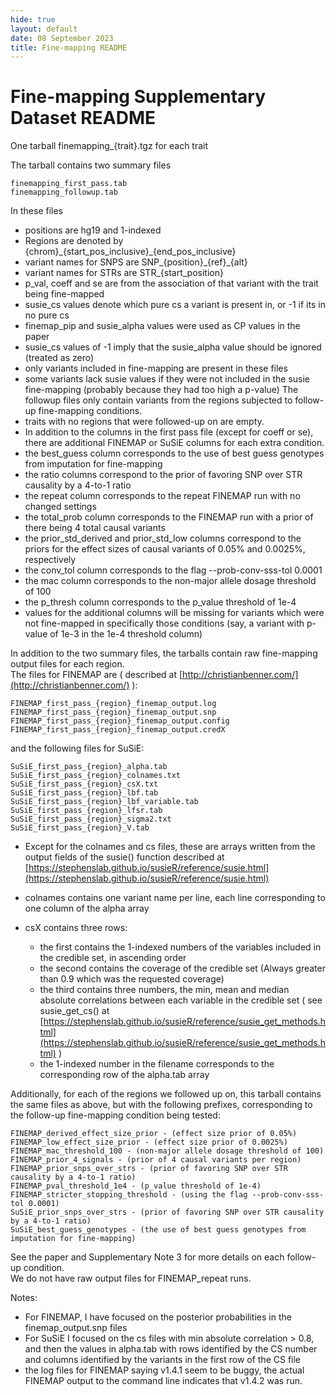 ```yaml
---
hide: true
layout: default
date: 08 September 2023
title: Fine-mapping README
---
```


# Fine-mapping Supplementary Dataset README

One tarball finemapping\_{trait}.tgz for each trait

The tarball contains two summary files

    finemapping_first_pass.tab
    finemapping_followup.tab

In these files

- positions are hg19 and 1-indexed
- Regions are denoted by {chrom}\_{start\_pos\_inclusive}\_{end\_pos\_inclusive}
- variant names for SNPS are SNP\_{position}\_{ref}\_{alt}
- variant names for STRs are STR\_{start\_position}
- p\_val, coeff and se are from the association of that variant with the trait being fine-mapped
- susie\_cs values denote which pure cs a variant is present in, or -1 if its in no pure cs
- finemap\_pip and susie\_alpha values were used as CP values in the paper
- susie\_cs values of -1 imply that the susie\_alpha value should be ignored (treated as zero)
- only variants included in fine-mapping are present in these files
- some variants lack susie values if they were not included in the susie fine-mapping (probably because they had too high a p-value)
 The followup files only contain variants from the regions subjected to follow-up fine-mapping conditions.
- traits with no regions that were followed-up on are empty.
- In addition to the columns in the first pass file (except for coeff or se), there are additional FINEMAP or SuSiE columns for each extra condition.
- the best\_guess column corresponds to the use of best guess genotypes from imputation for fine-mapping
- the ratio columns correspond to the prior of favoring SNP over STR causality by a 4-to-1 ratio
- the repeat column corresponds to the repeat FINEMAP run with no changed settings
- the total\_prob column corresponds to the FINEMAP run with a prior of there being 4 total causal variants
- the prior\_std\_derived and prior\_std\_low columns correspond to the priors for the effect sizes of causal variants of 0.05% and 0.0025%, respectively
- the conv\_tol column corresponds to the flag --prob-conv-sss-tol 0.0001
- the mac column corresponds to the non-major allele dosage threshold of 100 
- the p\_thresh column corresponds to the p\_value threshold of 1e-4
- values for the additional columns will be missing for variants which were not fine-mapped in specifically those conditions
  (say, a variant with p-value of 1e-3 in the 1e-4 threshold column)

In addition to the two summary files, the tarballs contain raw fine-mapping output files for each region.  
The files for FINEMAP are ( described at [http://christianbenner.com/](http://christianbenner.com/) ):

    FINEMAP_first_pass_{region}_finemap_output.log
    FINEMAP_first_pass_{region}_finemap_output.snp
    FINEMAP_first_pass_{region}_finemap_output.config
    FINEMAP_first_pass_{region}_finemap_output.credX

and the following files for SuSiE:

    SuSiE_first_pass_{region}_alpha.tab
    SuSiE_first_pass_{region}_colnames.txt
    SuSiE_first_pass_{region}_csX.txt
    SuSiE_first_pass_{region}_lbf.tab
    SuSiE_first_pass_{region}_lbf_variable.tab
    SuSiE_first_pass_{region}_lfsr.tab
    SuSiE_first_pass_{region}_sigma2.txt
    SuSiE_first_pass_{region}_V.tab

* Except for the colnames and cs files, these are arrays written from the output fields of the susie() function described at
  [https://stephenslab.github.io/susieR/reference/susie.html](https://stephenslab.github.io/susieR/reference/susie.html)
* colnames contains one variant name per line, each line corresponding to one column of the alpha array
* csX contains three rows:

  - the first contains the 1-indexed numbers of the variables included in the credible set, in ascending order
  - the second contains the coverage of the credible set (Always greater than 0.9 which was the requested coverage)
  - the third contains three numbers, the min, mean and median absolute correlations between each variable in the credible set 
    ( see susie\_get\_cs() at [https://stephenslab.github.io/susieR/reference/susie_get_methods.html](https://stephenslab.github.io/susieR/reference/susie_get_methods.html) )
  - the 1-indexed number in the filename corresponds to the corresponding row of the alpha.tab array

Additionally, for each of the regions we followed up on, this tarball contains the same files as above, but with
the following prefixes, corresponding to the follow-up fine-mapping condition being tested:

    FINEMAP_derived_effect_size_prior - (effect size prior of 0.05%)
    FINEMAP_low_effect_size_prior - (effect size prior of 0.0025%)
    FINEMAP_mac_threshold_100 - (non-major allele dosage threshold of 100)
    FINEMAP_prior_4_signals - (prior of 4 causal variants per region)
    FINEMAP_prior_snps_over_strs - (prior of favoring SNP over STR causality by a 4-to-1 ratio)
    FINEMAP_pval_threshold_1e4 - (p_value threshold of 1e-4)
    FINEMAP_stricter_stopping_threshold - (using the flag --prob-conv-sss-tol 0.0001)
    SuSiE_prior_snps_over_strs - (prior of favoring SNP over STR causality by a 4-to-1 ratio)
    SuSiE_best_guess_genotypes - (the use of best guess genotypes from imputation for fine-mapping)

See the paper and Supplementary Note 3 for more details on each follow-up condition.  
We do not have raw output files for FINEMAP\_repeat runs.

Notes:

* For FINEMAP, I have focused on the posterior probabilities in the finemap\_output.snp files
* For SuSiE I focused on the cs files with min absolute correlation > 0.8,
  and then the values in alpha.tab with rows identified by the CS number and columns identified by the variants in the first row of the CS file
* the log files for FINEMAP saying v1.4.1 seem to be buggy, the actual FINEMAP output to the command line indicates that v1.4.2 was run.
